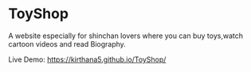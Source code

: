 # ToyShop
A website especially for shinchan lovers where you can buy toys,watch cartoon videos and read Biography.

Live Demo: https://kirthana5.github.io/ToyShop/
